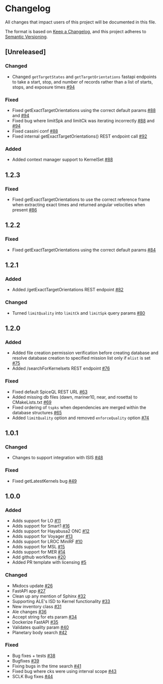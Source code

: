 # Changelog

All changes that impact users of this project will be documented in this file.

The format is based on [Keep a Changelog](https://keepachangelog.com/en/1.0.0/),
and this project adheres to [Semantic Versioning](https://semver.org/spec/v2.0.0.html).

<!---
This document is intended for users of the applications and API. Changes to things
like tests should not be noted in this document.

When updating this file for a PR, add an entry for your change under Unreleased
and one of the following headings:
 - Added - for new features.
 - Changed - for changes in existing functionality.
 - Deprecated - for soon-to-be removed features.
 - Removed - for now removed features.
 - Fixed - for any bug fixes.
 - Security - in case of vulnerabilities.

If the heading does not yet exist under Unreleased, then add it as a 3rd heading,
with three #.


When preparing for a public release candidate add a new 2nd heading, with two #, under
Unreleased with the version number and the release date, in year-month-day
format. Then, add a link for the new version at the bottom of this document and
update the Unreleased link so that it compares against the latest release tag.


When preparing for a bug fix release create a new 2nd heading above the Fixed
heading to indicate that only the bug fixes and security fixes are in the bug fix
release.
-->
## [Unreleased]

### Changed
- Changed `getTargetStates` and `getTargetOrientations` fastapi endpoints to take a start, stop, and number of records rather than a list of starts, stops, and exposure times [#94](https://github.com/DOI-USGS/SpiceQL/pull/94)

### Fixed 
- Fixed getExactTargetOrientations using the correct default params [#88](https://github.com/DOI-USGS/SpiceQL/pull/88) and [#94](https://github.com/DOI-USGS/SpiceQL/pull/94)
- Fixed bug where limitSpk and limitCk was iterating incorrectly [#88](https://github.com/DOI-USGS/SpiceQL/pull/88) and [#94](https://github.com/DOI-USGS/SpiceQL/pull/94)
- Fixed cassini conf [#88](https://github.com/DOI-USGS/SpiceQL/pull/88) 
- Fixed internal getExactTargetOrientations() REST endpoint call [#92](https://github.com/DOI-USGS/SpiceQL/pull/92)

### Added 
- Added context manager support to KernelSet [#88](https://github.com/DOI-USGS/SpiceQL/pull/88)

## 1.2.3

### Fixed
- Fixed getExactTargetOrientations to use the correct reference frame when extracting exact times and returned angular velocities when present [#86](https://github.com/DOI-USGS/SpiceQL/pull/86)

## 1.2.2

### Fixed
- Fixed getExactTargetOrientations using the correct default params [#84](https://github.com/DOI-USGS/SpiceQL/pull/84)

## 1.2.1

### Added
- Added /getExactTargetOrientations REST endpoint [#82](https://github.com/DOI-USGS/SpiceQL/pull/82)

### Changed
- Turned `limitQuality` into `limitCk` and `limitSpk` query params [#80](https://github.com/DOI-USGS/SpiceQL/pull/80)

## 1.2.0

### Added
- Added file creation permission verification before creating database and resolve database creation to specified mission list only if `mlist` is set [#75](https://github.com/DOI-USGS/SpiceQL/pull/75)
- Added /searchForKernelsets REST endpoint [#76](https://github.com/DOI-USGS/SpiceQL/pull/76)

### Fixed
- Fixed default SpiceQL REST URL [#63](https://github.com/DOI-USGS/SpiceQL/pull/63)
- Added missing db files (dawn, mariner10, near, and rosetta) to CMakeLists.txt [#69](https://github.com/DOI-USGS/SpiceQL/pull/69)
- Fixed ordering of `tspks` when dependencies are merged within the database structures [#65](https://github.com/DOI-USGS/SpiceQL/pull/65)
- Added `limitQuality` option and removed `enforceQuality` option [#74](https://github.com/DOI-USGS/SpiceQL/pull/74)

## 1.0.1

### Changed
- Changes to support integration with ISIS [#48](https://github.com/DOI-USGS/SpiceQL/pull/48)

### Fixed
- Fixed getLatestKernels bug [#49](https://github.com/DOI-USGS/SpiceQL/pull/49)

## 1.0.0

### Added

- Adds support for LO [#11](https://github.com/DOI-USGS/SpiceQL/issues/11)
- Adds support for Smart1 [#16](https://github.com/DOI-USGS/SpiceQL/issues/16)
- Adds support for Hayabusa2 ONC [#12](https://github.com/DOI-USGS/SpiceQL/issues/12)
- Adds support for Voyager [#13](https://github.com/DOI-USGS/SpiceQL/issues/13)
- Adds support for LROC MiniRF [#10](https://github.com/DOI-USGS/SpiceQL/issues/10)
- Adds support for MSL [#15](https://github.com/DOI-USGS/SpiceQL/issues/15)
- Adds support for MER [#14](https://github.com/DOI-USGS/SpiceQL/issues/14)
- Add github workflows [#20](https://github.com/DOI-USGS/SpiceQL/pull/20)
- Added PR template with licensing [#5](https://github.com/DOI-USGS/SpiceQL/pull/5)

### Changed

- Mkdocs update [#26](https://github.com/DOI-USGS/SpiceQL/pull/26)
- FastAPI app [#27](https://github.com/DOI-USGS/SpiceQL/pull/27)
- Clean up any mention of Sphinx [#32](https://github.com/DOI-USGS/SpiceQL/pull/32)
- Supporting ALE's ISD to Kernel functionality [#33](https://github.com/DOI-USGS/SpiceQL/pull/33)
- New inventory class [#31](https://github.com/DOI-USGS/SpiceQL/pull/31)
- Ale changes [#36](https://github.com/DOI-USGS/SpiceQL/pull/36)
- Accept string for ets param [#34](https://github.com/DOI-USGS/SpiceQL/pull/34)
- Dockerize FastAPI [#35](https://github.com/DOI-USGS/SpiceQL/pull/35)
- Validates quality param [#40](https://github.com/DOI-USGS/SpiceQL/pull/40)
- Planetary body search [#42](https://github.com/DOI-USGS/SpiceQL/pull/42)

### Fixed
- Bug fixes + tests [#38](https://github.com/DOI-USGS/SpiceQL/pull/38)
- Bugfixes [#39](https://github.com/DOI-USGS/SpiceQL/pull/39)
- Fixing bugs in the time search [#41](https://github.com/DOI-USGS/SpiceQL/pull/41)
- Fixed bug where cks were using interval scope [#43](https://github.com/DOI-USGS/SpiceQL/pull/43)
- SCLK Bug fixes [#44](https://github.com/DOI-USGS/SpiceQL/pull/44)

